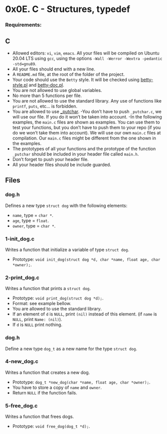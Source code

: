 # 0x0E. C - Structures, typedef

### Requirements:
## C
- Allowed editors: `vi`, `vim`, `emacs`.
All your files will be compiled on Ubuntu 20.04 LTS using `gcc`, using the options `-Wall -Werror -Wextra -pedantic -std=gnu89`.
- All your files should end with a new line.
- A `README.md` file, at the root of the folder of the project.
- Your code should use the `Betty` style. It will be checked using [betty-style.pl](https://github.com/holbertonschool/Betty/blob/master/betty-style.pl) and [betty-doc.pl](https://github.com/holbertonschool/Betty/blob/master/betty-doc.pl).
- You are not allowed to use global variables.
- No more than 5 functions per file.
- You are not allowed to use the standard library. Any use of functions like `printf`, `puts`, etc… is forbidden.
- You are allowed to use [_putchar](https://github.com/holbertonschool/_putchar.c/blob/master/_putchar.c).
 -You don’t have to push `_putchar.c`, we will use our file. If you do it won’t be taken into account.
 -In the following examples, the `main.c` files are shown as examples. You can use them to test your functions, but you don’t have to push them to your repo (if you do we won’t take them into account). We will use our own `main.c` files at compilation. Our `main.c` files might be different from the one shown in the examples.
- The prototypes of all your functions and the prototype of the function `_putchar` should be included in your header file called `main.h`.
- Don’t forget to push your header file.
- All your header files should be include guarded.

## Files
### dog.h
Defines a new type `struct dog` with the following elements:
- `name`, type = `char *`.
- `age`, type = `float`.
- `owner`, type = `char *`.

### 1-init_dog.c
Writes a function that initialize a variable of type `struct dog`.
- Prototype: `void init_dog(struct dog *d, char *name, float age, char *owner);`.

### 2-print_dog.c
Writes a function that prints a `struct dog`.
- Prototype: `void print_dog(struct dog *d);`.
- Format: see example bellow.
- You are allowed to use the standard library.
- If an element of `d` is `NULL`, print `(nil)` instead of this element. (if `name` is `NULL`, print `Name: (nil)`).
- If `d` is `NULL` print nothing.

### dog.h
Define a new type `dog_t` as a new name for the type `struct dog`.

### 4-new_dog.c
Writes a function that creates a new dog.
- Prototype: `dog_t *new_dog(char *name, float age, char *owner);`.
- You have to store a copy of `name` and `owner`.
- Return `NULL` if the function fails.

### 5-free_dog.c
Writes a function that frees dogs.
- Prototype: `void free_dog(dog_t *d);`.

